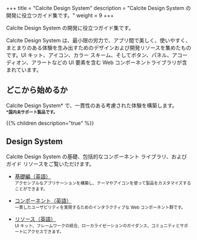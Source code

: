 +++
title = "Calcite Design System"
description = "Calcite Design System の開発に役立つガイド集です。"
weight = 9
+++

Calcite Design System の開発に役立つガイド集です。

Calcite Design System は、最小限の労力で、アプリ間で美しく、使いやすく、まとまりのある体験を生み出すためのデザインおよび開発リソースを集めたものです。UI キット、アイコン、カラー スキーム、そしてボタン、パネル、アコーディオン、アラートなどの UI 要素を含む Web コンポーネントライブラリが含まれています。

## どこから始めるか
Calcite Design System* で、一貫性のある考慮された体験を構築します。
<br/><b><span style="font-size: 80%;"> *国内未サポート製品です。</span></b>

{{% children description="true"  %}}



## Design System
Calcite Design System の基礎、包括的なコンポーネント ライブラリ、およびガイド リソースをご覧いただけます。

- [基礎編（英語）](https://developers.arcgis.com/calcite-design-system/foundations/)
    <br/> <span style="font-size: 80%;">アクセシブルなアプリケーションを構築し、テーマやアイコンを使って製品をカスタマイズすることができます。</span>

- [コンポーネント（英語）](https://developers.arcgis.com/calcite-design-system/components/)
    <br/> <span style="font-size: 80%;">一貫したユーザビリティを実現するためのインタラクティブな Web コンポーネント群です。</span>

- [リソース（英語）](https://developers.arcgis.com/calcite-design-system/resources/)
    <br/> <span style="font-size: 80%;">UI キット、フレームワークの統合、ローカライゼーションのガイダンス、コミュニティとサポートにアクセスできます。</span>
